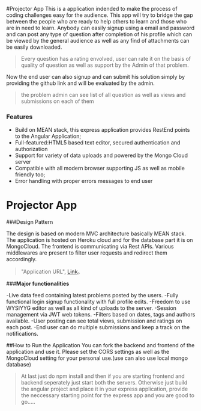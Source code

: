 #Projector App
This is a application indended to make the process of coding challenges easy for the audience. This app will try to bridge the gap between the people who are ready to help others to learn and those who are in need to learn.
Anybody can easily signup using a email and password and can post any type of question after completion of his profile which can be viewed by the general audience as well as any find of attachments can be easily downloaded.
>Every question has a rating envolved, user can rate it on the basis of quality of question as well as support by the Admin of that problem.

Now the end user can also signup and can submit his solution simply by providing the github link and will be evaluated by the admin.

>the problem admin can see list of all question as well as views and submissions on each of them

### Features

- Build on MEAN stack, this express application provides RestEnd points to the Angular Application;
- Full-featured:HTML5 based text editor, secured authentication and authorization
- Support for variety of data uploads and powered by the Mongo Cloud server
- Compatible with all modern browser supporting JS as well as mobile friendly too;
- Error handling with proper errors messages to end user

# Projector App


###Design Pattern

The design is based on modern MVC architecture basically MEAN stack.
The application is hosted on Heroku cloud and for the database part it is on MongoCloud. The frontend is communicating via Rest APIs.
Various middlewares are present to filter user requests and redirect them accordingly.
> "Application URL", [Link](http://fast-waters-72330.herokuapp.com)。

###**Major functionalities**
                    
-Live data feed containing latest problems posted by the users.
-Fully functional login signup functionality with full profile edits.
-Freedom to use WYSIYYG editor as well as all kind of uploads to the server.
-Session management via JWT web tokens.
-Filters based on dates, tags and authors available.
-User posting can see total views, submission and ratings on each post.
-End user can do multiple submissions and keep a track on the notifications.




##How to Run the Application
You can fork the backend and frontend of the application and use it.
Please set the CORS settings as well as the MongoCloud setting for your personal use.(use can also use local mongo database)
>At last just do npm install and then if you are starting frontend and backend seperately just start both the servers.
Otherwise just build the angular project and place it in your express application, provide the neccessary starting point for the express app and
you are good to go.....
